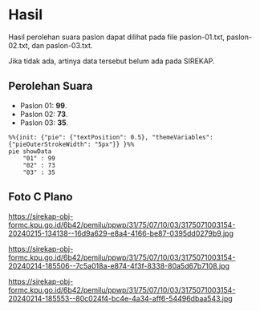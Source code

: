 # Hasil

Hasil perolehan suara paslon dapat dilihat pada file paslon-01.txt, paslon-02.txt, dan paslon-03.txt.

Jika tidak ada, artinya data tersebut belum ada pada SIREKAP.

## Perolehan Suara

 * Paslon 01: **99**.
 * Paslon 02: **73**.
 * Paslon 03: **35**.

```mermaid
%%{init: {"pie": {"textPosition": 0.5}, "themeVariables": {"pieOuterStrokeWidth": "5px"}} }%%
pie showData
    "01" : 99
    "02" : 73
    "03" : 35
```
## Foto C Plano

https://sirekap-obj-formc.kpu.go.id/6b42/pemilu/ppwp/31/75/07/10/03/3175071003154-20240215-134138--16d9a629-e8a4-4166-be87-0395dd0279b9.jpg

https://sirekap-obj-formc.kpu.go.id/6b42/pemilu/ppwp/31/75/07/10/03/3175071003154-20240214-185506--7c5a018a-e874-4f3f-8338-80a5d67b7108.jpg

https://sirekap-obj-formc.kpu.go.id/6b42/pemilu/ppwp/31/75/07/10/03/3175071003154-20240214-185553--80c024f4-bc4e-4a34-aff6-54496dbaa543.jpg
